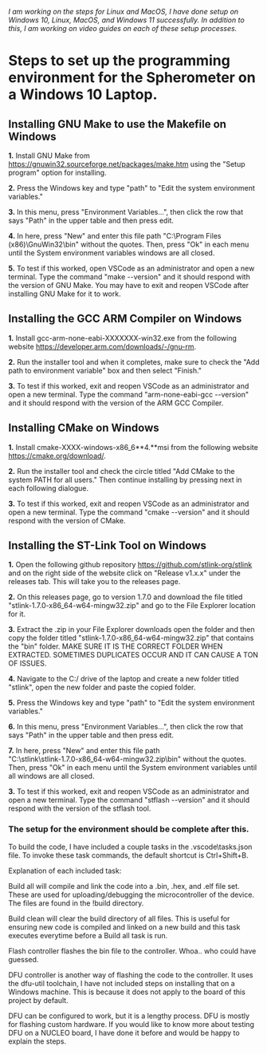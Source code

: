 *I am working on the steps for Linux and MacOS, I have done setup on Windows 10, Linux, MacOS,
and Windows 11 successfully. In addition to this, I am working on video guides on each of these
setup processes.*


# Steps to set up the programming environment for the Spherometer on a Windows 10  Laptop.

## Installing GNU Make to use the Makefile on Windows

**1.** Install GNU Make from https://gnuwin32.sourceforge.net/packages/make.htm using the 
"Setup program" option for installing.

**2.** Press the Windows key and type "path" to "Edit the system environment variables."

**3.** In this menu, press "Environment Variables...", then click the row that says "Path" in the upper 
table and then press edit. 

**4.** In here, press "New" and enter this file path "C:\Program Files (x86)\GnuWin32\bin" without the 
quotes. Then, press "Ok" in each menu until the System environment variables windows are all closed.

**5.** To test if this worked, open VSCode as an administrator and open a new terminal. Type the 
command "make --version" and it should respond with the version of GNU Make. You may have to exit 
and reopen VSCode after installing GNU Make for it to work.


## Installing the GCC ARM Compiler on Windows 

**1.** Install gcc-arm-none-eabi-XXXXXXX-win32.exe from the following website 
https://developer.arm.com/downloads/-/gnu-rm.

**2.** Run the installer tool and when it completes, make sure to check the 
"Add path to  environment variable" box and then select "Finish."

**3.** To test if this worked, exit and reopen VSCode as an administrator and open a new terminal. Type
the command "arm-none-eabi-gcc --version" and it should respond with the version of the ARM GCC 
Compiler.


## Installing CMake on Windows

**1.** Install cmake-XXXX-windows-x86_6**4.**msi from the following website https://cmake.org/download/.

**2.** Run the installer tool and check the circle titled "Add CMake to the system PATH for all users." 
Then continue installing by pressing next in each following dialogue.

**3.** To test if this worked, exit and reopen VSCode as an administrator and open a new terminal. Type
the command "cmake --version" and it should respond with the version of CMake.


## Installing the ST-Link Tool on Windows

**1.** Open the following github repository https://github.com/stlink-org/stlink and on the right side 
of the website click on "Release v1.x.x" under the releases tab. This will take you to the releases
page.

**2.** On this releases page, go to version 1.7.0 and download the file titled 
"stlink-1.7.0-x86_64-w64-mingw32.zip" and go to the File Explorer location for it.

**3.** Extract the .zip in your File Explorer downloads open the folder and then copy the folder titled
"stlink-1.7.0-x86_64-w64-mingw32.zip" that contains the "bin" folder. MAKE SURE IT IS THE CORRECT 
FOLDER WHEN EXTRACTED. SOMETIMES DUPLICATES OCCUR AND IT CAN CAUSE A TON OF ISSUES.

**4.** Navigate to the C:/ drive of the laptop and create a new folder titled "stlink", open the new 
folder and paste the copied folder.

**5.** Press the Windows key and type "path" to "Edit the system environment variables."

**6.** In this menu, press "Environment Variables...", then click the row that says "Path" in the upper 
table and then press edit. 

**7.** In here, press "New" and enter this file path  
"C:\stlink\stlink-1.7.0-x86_64-w64-mingw32.zip\bin" without the quotes. Then, press "Ok" in each 
menu until the System environment variables until all windows are all closed.

**3.** To test if this worked, exit and reopen VSCode as an administrator and open a new terminal. Type
the command "stflash --version" and it should respond with the version of the stflash tool.


### The setup for the environment should be complete after this. 

To build the code, I have included a couple tasks in the .vscode\tasks.json file. To invoke these 
task commands, the default shortcut is Ctrl+Shift+B. 

Explanation of each included task:

Build all will compile and link the code into a .bin, .hex, and .elf file set. These are used for 
uploading/debugging the microcontroller of the device. The files are found in the !build directory.

Build clean will clear the build directory of all files. This is useful for ensuring new code is 
compiled and linked on a new build and this task executes everytime before a Build all task is run.

Flash controller flashes the bin file to the controller. Whoa.. who could have guessed.

DFU controller is another way of flashing the code to the controller. It uses the dfu-util 
toolchain, I have not included steps on installing that on a Windows machine. This is because it 
does not apply to the board of this project by default.

DFU can be configured to work, but it is a lengthy process. DFU is mostly for flashing custom 
hardware. If you would like to know more about testing DFU on a NUCLEO board, I have done it before
and would be happy to explain the steps. 
